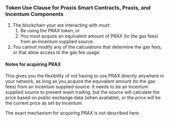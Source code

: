 ### Token Use Clause for Praxis Smart Contracts, Praxis, and Incentum Components

1. The blockchain your are interacting with must:
   1. Be using the PRAX token, or
   2. You must acquire an equivalent amount of PRAX (to the gas fees) from an Incentum supplied source.
2. You cannot modify any of the calculations that determine the gas fees, or that allow access to the gas fee usage.

#### Notes for acquiring PRAX

This gives you the flexibility of not having to use PRAX directly anywhere in your network, as long as you acquire the equivalent amount (to the gas fees) from an Incentum supplied source. It needs to be an Incentum supplied source to prevent wash trading, but the source will calculate the 
price based on public exchange data (when available), or the price will be the current price as set by Incentum.

The exact mechanism for acquiring PRAX is not described here.

